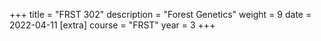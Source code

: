 +++
title = "FRST 302"
description = "Forest Genetics"
weight = 9
date = 2022-04-11
[extra]
course = "FRST"
year = 3
+++


